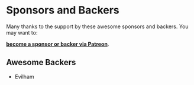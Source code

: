 # Sponsors and Backers

Many thanks to the support by these awesome sponsors and backers.
You may want to:

[**become a sponsor or backer via Patreon**](https://www.patreon.com/lepture).


## Awesome Backers

- Evilham
